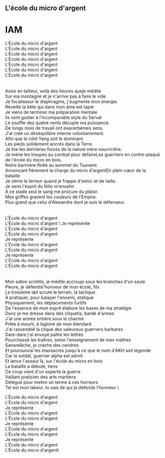 ## L'école du micro d'argent
# IAM

L'École du micro d'argent \
L'École du micro d'argent \
L'École du micro d'argent \
L'École du micro d'argent \
L'École du micro d'argent \
L'École du micro d'argent \
L'École du micro d'argent \
\
\
Assis en tailleur, voilà des heures queje médite \
Sur ma montagne et je n'arrive pas à faire le vide \
Je focalisesur le diaphragme, j'augmente mon énergie. \
Réveille la bête qui dans mon âme est tapie \
Je viens de terminer ma préparation mentale \
Ils vont goûter à l'incomparable style du Serval \
Le souffle des quatre vents décuple ma puissance. \
De longs mois de travail ont exacerbémes sens. \
J'ai créé un déséquilibre interne volontairement. \
Afin que le côté Yang soit le dominant. \
Les pieds solidement ancrés dans la Terre. \
Je tire les dernières forces de la nature mère nourricière. \
Je mène les troupes au combat pour défaireLes guerriers en contre-plaqué de l'école du micro en bois. \
Notre bannière flotte au sommet du Tsunami. \
Annonçant fièrement la charge du micro d'argentEn plein cœur de la bataille \
Je sème la terreur quand je frappe d'estoc et de taille. \
Je sens l'esprit du félin m'envahir. \
À ce stade seul le sang me procure du plaisir. \
Mes griffes gravent les couleurs de l'Empire. \
Plus grand que celui d'Alexandre dont je suis le défenseur. \
\
\
L'École du micro d'argent \
L'École du micro d'argent \ 
Je représente \
L'École du micro d'argent  \
L'École du micro d'argent \
Je représente \
L'École du micro d'argent \
L'École du micro d'argent \
Je représente \
L'École du micro d'argent \
L'École du micro d'argent \
\
\
Mon sabre scintille, je médite accroupi sous les branches d'un saule \
Pleure, je défendsl'honneur de mon école, fils \
Le troisième œil scrute le terrain, la tactique \
À pratiquer, pour balayer l'ennemi, statique \
Physiquement, les déplacements furtifs \
De l'essence de mon esprit élabore les bases de ma stratégie \
Donc je me dresse dans des cliquetis, bardé d'armes \
J'ai une armée entière sous le charme \
Prête à mourir, à lagloire de mon étendard \
J'ai rassemblé la clique des valeureux guerriers barbares \
Dare-dare j'ai envoyé paître les lettres \
Pourchassé les traîtres, selon l'enseignement de mes maîtres \
Sansrelâche, je crache des cendres \
Et poursuivrai les massacres jusqu'à ce que le nom d'AKH soit légende \
Car le soldat, guerrier alpha est adroit \
Et lance l'assaut là, sur l'école du micro en bois \
La bataille a débuté, tiens \
Ce coup vient d'un expertà la guerre \
Vaillant praticien des arts martiens \
Délégué pour mettre un terme à ces horreurs \
Tel est mon labeur, tu sais de qui je défends l'honneur \

L'École du micro d'argent\
L'École du micro d'argent\
Je représente\
L'École du micro d'argent\
L'École du micro d'argent\
Je représente\
L'École du micro d'argent\
L'École du micro d'argent\
Je représente\
L'École du micro d'argent\
L'École du micro d'argent\
